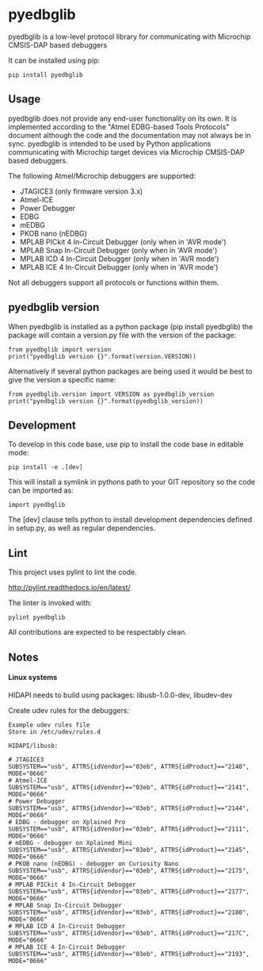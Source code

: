 # pyedbglib
pyedbglib is a low-level protocol library for communicating with Microchip CMSIS-DAP based debuggers

It can be installed using pip:
```
pip install pyedbglib
```

## Usage
pyedbglib does not provide any end-user functionality on its own.
It is implemented according to the "Atmel EDBG-based Tools Protocols" document although the code and the documentation may not always be in sync.
pyedbglib is intended to be used by Python applications communicating with Microchip target devices via Microchip CMSIS-DAP based debuggers.

The following Atmel/Microchip debuggers are supported:
* JTAGICE3 (only firmware version 3.x)
* Atmel-ICE
* Power Debugger
* EDBG
* mEDBG
* PKOB nano (nEDBG)
* MPLAB PICkit 4 In-Circuit Debugger (only when in 'AVR mode')
* MPLAB Snap In-Circuit Debugger (only when in 'AVR mode')
* MPLAB ICD 4 In-Circuit Debugger (only when in 'AVR mode')
* MPLAB ICE 4 In-Circuit Debugger (only when in 'AVR mode')

Not all debuggers support all protocols or functions within them.

## pyedbglib version
When pyedbglib is installed as a python package (pip install pyedbglib) the package will contain a version.py file with the version of the package:
```
from pyedbglib import version
print("pyedbglib version {}".format(version.VERSION))
```
Alternatively if several python packages are being used it would be best to give the version a specific name:
```
from pyedbglib.version import VERSION as pyedbglib_version
print("pyedbglib version {}".format(pyedbglib_version))
```

## Development
To develop in this code base, use pip to install the code base in editable mode:
```
pip install -e .[dev]
```

This will install a symlink in pythons path to your GIT repository so the code can be imported as:
```
import pyedbglib
```

The [dev] clause tells python to install development dependencies defined in setup.py, as well as regular dependencies.

## Lint
This project uses pylint to lint the code.

http://pylint.readthedocs.io/en/latest/

The linter is invoked with:
```
pylint pyedbglib
```

All contributions are expected to be respectably clean.

## Notes
#### Linux systems
HIDAPI needs to build using packages: libusb-1.0.0-dev, libudev-dev

Create udev rules for the debuggers:
```
Example udev rules file
Store in /etc/udev/rules.d

HIDAPI/libusb:

# JTAGICE3
SUBSYSTEM=="usb", ATTRS{idVendor}=="03eb", ATTRS{idProduct}=="2140", MODE="0666"
# Atmel-ICE
SUBSYSTEM=="usb", ATTRS{idVendor}=="03eb", ATTRS{idProduct}=="2141", MODE="0666"
# Power Debugger
SUBSYSTEM=="usb", ATTRS{idVendor}=="03eb", ATTRS{idProduct}=="2144", MODE="0666"
# EDBG - debugger on Xplained Pro
SUBSYSTEM=="usb", ATTRS{idVendor}=="03eb", ATTRS{idProduct}=="2111", MODE="0666"
# mEDBG - debugger on Xplained Mini
SUBSYSTEM=="usb", ATTRS{idVendor}=="03eb", ATTRS{idProduct}=="2145", MODE="0666"
# PKOB nano (nEDBG) - debugger on Curiosity Nano
SUBSYSTEM=="usb", ATTRS{idVendor}=="03eb", ATTRS{idProduct}=="2175", MODE="0666"
# MPLAB PICkit 4 In-Circuit Debugger
SUBSYSTEM=="usb", ATTRS{idVendor}=="03eb", ATTRS{idProduct}=="2177", MODE="0666"
# MPLAB Snap In-Circuit Debugger
SUBSYSTEM=="usb", ATTRS{idVendor}=="03eb", ATTRS{idProduct}=="2180", MODE="0666"
# MPLAB ICD 4 In-Circuit Debugger
SUBSYSTEM=="usb", ATTRS{idVendor}=="03eb", ATTRS{idProduct}=="217C", MODE="0666"
# MPLAB ICE 4 In-Circuit Debugger
SUBSYSTEM=="usb", ATTRS{idVendor}=="03eb", ATTRS{idProduct}=="2193", MODE="0666"
```
